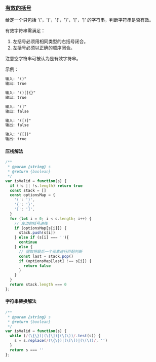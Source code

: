 ### [有效的括号](https://leetcode-cn.com/problems/valid-parentheses/)

给定一个只包括 '('，')'，'{'，'}'，'['，']' 的字符串，判断字符串是否有效。

有效字符串需满足：
1. 左括号必须用相同类型的右括号闭合。
2. 左括号必须以正确的顺序闭合。

注意空字符串可被认为是有效字符串。

示例：
```html
输入: "()"
输出: true

输入: "()[]{}"
输出: true

输入: "(]"
输出: false

输入: "([)]"
输出: false

输入: "{[]}"
输出: true
```

#### 压栈解法
```javascript
/**
 * @param {string} s
 * @return {boolean}
 */
var isValid = function(s) {
  if (!s || !s.length) return true
  const stack = []
  const optionsMap = {
    '(': ')',
    '{': '}',
    '[': ']',
  }
  for (let i = 0; i < s.length; i++) {
    // 左边的括号进栈
    if (optionsMap[s[i]]) {
      stack.push(s[i])
    } else if (s[i] === ''){
      continue
    } else {
      // 提取把最后一个元素进行匹配判断
      const last = stack.pop()
      if (optionsMap[last] !== s[i]) {
        return false
      }
    }
  }
  return stack.length === 0
};
```

#### 字符串替换解法
```javascript
/**
 * @param {string} s
 * @return {boolean}
 */
var isValid = function(s) {
  while (/(\{\})|(\[\])|(\(\))/.test(s)) {
    s = s.replace(/(\{\})|(\[\])|(\(\))/, '')
  }
  return s === ''
};
```
